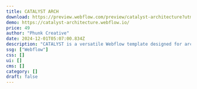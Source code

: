 ```yaml
---
title: CATALYST ARCH
download: https://preview.webflow.com/preview/catalyst-architecture?utm_medium=preview_link&utm_source=designer&utm_content=catalyst-architecture&preview=97f3160e04872d4b5b576bdb4bd9c388&locale=en&workflow=preview
demo: https://catalyst-architecture.webflow.io/
price: 49
author: "Phunk Creative"
date: 2024-12-01T05:07:00.834Z
description: "CATALYST is a versatile Webflow template designed for architectural and service businesses. Showcase your projects with ease using its modern design, responsive layout, and user-friendly CMS."
ssg: ["Webflow"]
css: []
ui: []
cms: []
category: []
draft: false
---
```

